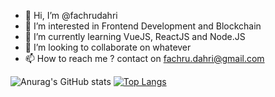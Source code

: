 - 👋 Hi, I’m @fachrudahri
- 👀 I’m interested in Frontend Development and Blockchain
- 🌱 I’m currently learning VueJS, ReactJS and Node.JS
- 💞️ I’m looking to collaborate on whatever
- 📫 How to reach me ? contact on fachru.dahri@gmail.com

![Anurag's GitHub stats](https://github-readme-stats.vercel.app/api?username=fachrudahri&count_private=true)
[![Top Langs](https://github-readme-stats.vercel.app/api/top-langs/?username=fachrudahri&exclude_repo=github-readme-stats,anuraghazra.github.io)](https://github.com/anuraghazra/github-readme-stats)

<!---
fachrudahri/fachrudahri is a ✨ special ✨ repository because its `README.md` (this file) appears on your GitHub profile.
You can click the Preview link to take a look at your changes.
--->
